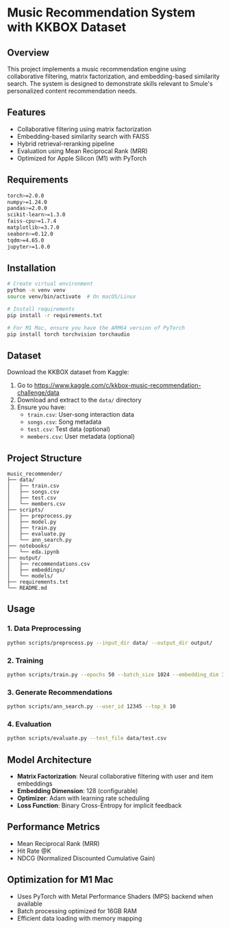 # Music Recommendation System with KKBOX Dataset

## Overview
This project implements a music recommendation engine using collaborative filtering, matrix factorization, and embedding-based similarity search. The system is designed to demonstrate skills relevant to Smule's personalized content recommendation needs.

## Features
- Collaborative filtering using matrix factorization
- Embedding-based similarity search with FAISS
- Hybrid retrieval-reranking pipeline
- Evaluation using Mean Reciprocal Rank (MRR)
- Optimized for Apple Silicon (M1) with PyTorch

## Requirements
```bash
torch>=2.0.0
numpy>=1.24.0
pandas>=2.0.0
scikit-learn>=1.3.0
faiss-cpu>=1.7.4
matplotlib>=3.7.0
seaborn>=0.12.0
tqdm>=4.65.0
jupyter>=1.0.0
```

## Installation
```bash
# Create virtual environment
python -m venv venv
source venv/bin/activate  # On macOS/Linux

# Install requirements
pip install -r requirements.txt

# For M1 Mac, ensure you have the ARM64 version of PyTorch
pip install torch torchvision torchaudio
```

## Dataset
Download the KKBOX dataset from Kaggle:
1. Go to https://www.kaggle.com/c/kkbox-music-recommendation-challenge/data
2. Download and extract to the `data/` directory
3. Ensure you have:
   - `train.csv`: User-song interaction data
   - `songs.csv`: Song metadata
   - `test.csv`: Test data (optional)
   - `members.csv`: User metadata (optional)

## Project Structure
```
music_recommender/
├── data/
│   ├── train.csv
│   ├── songs.csv
│   ├── test.csv
│   └── members.csv
├── scripts/
│   ├── preprocess.py
│   ├── model.py
│   ├── train.py
│   ├── evaluate.py
│   └── ann_search.py
├── notebooks/
│   └── eda.ipynb
├── output/
│   ├── recommendations.csv
│   ├── embeddings/
│   └── models/
├── requirements.txt
└── README.md
```

## Usage

### 1. Data Preprocessing
```bash
python scripts/preprocess.py --input_dir data/ --output_dir output/
```

### 2. Training
```bash
python scripts/train.py --epochs 50 --batch_size 1024 --embedding_dim 128
```

### 3. Generate Recommendations
```bash
python scripts/ann_search.py --user_id 12345 --top_k 10
```

### 4. Evaluation
```bash
python scripts/evaluate.py --test_file data/test.csv
```

## Model Architecture
- **Matrix Factorization**: Neural collaborative filtering with user and item embeddings
- **Embedding Dimension**: 128 (configurable)
- **Optimizer**: Adam with learning rate scheduling
- **Loss Function**: Binary Cross-Entropy for implicit feedback

## Performance Metrics
- Mean Reciprocal Rank (MRR)
- Hit Rate @K
- NDCG (Normalized Discounted Cumulative Gain)

## Optimization for M1 Mac
- Uses PyTorch with Metal Performance Shaders (MPS) backend when available
- Batch processing optimized for 16GB RAM
- Efficient data loading with memory mapping